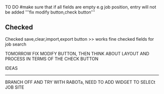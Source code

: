TO DO
#make sure that if all fields are empty e.g job position, entry will not be added
'''fix modify button,check button'''

Checked
-------
Checked save,clear,import,export button >> works fine
checked fields for job search

TOMORROW FIX MODIFY BUTTON, THEN THINK ABOUT LAYOUT AND PROCESS IN TERMS OF THE CHECK BUTTON

IDEAS
___
BRANCH OFF AND TRY WITH RABOTa, NEED TO ADD WIDGET TO SELECt JOB SITE
